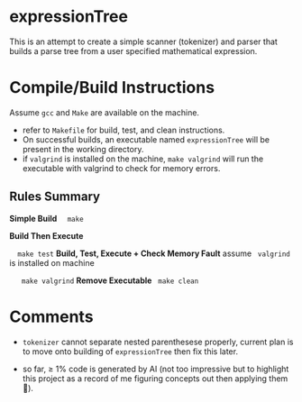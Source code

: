 # expressionTree

This is an attempt to create a simple scanner (tokenizer) and parser that builds a parse tree from a user specified mathematical expression.

# Compile/Build Instructions

Assume `gcc` and `Make` are available on the machine.

- refer to `Makefile` for build, test, and clean instructions.
- On successful builds, an executable named `expressionTree` will be present in the working directory.
- if `valgrind` is installed on the machine, `make valgrind` will run the executable with valgrind to check for memory errors.

## Rules Summary

**Simple Build**
`  make`

**Build Then Execute**

`  make test`
**Build, Test, Execute + Check Memory Fault**
assume ` valgrind` is installed on machine

`   make valgrind`
**Remove Executable** 
` make clean`

# Comments

- `tokenizer` cannot separate nested parenthesese properly, current plan is to move onto building of `expressionTree` then fix this later.

- so far, ≥ 1% code is generated by AI (not too impressive but to highlight this project as a record of me figuring concepts out then applying them 🤪).
